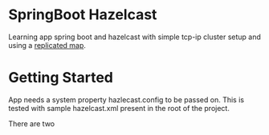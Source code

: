 # SpringBoot Hazelcast
Learning app spring boot and hazelcast with simple tcp-ip cluster setup and using 
a [replicated map](https://docs.hazelcast.org/docs/4.0/manual/html-single/index.html#replicated-map).

# Getting Started
App needs a system property hazlecast.config to be passed on.
This is tested with sample hazelcast.xml present in the root of the project.

There are two 
